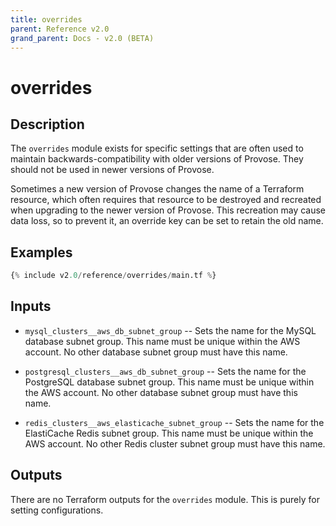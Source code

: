 ```yaml
---
title: overrides
parent: Reference v2.0
grand_parent: Docs - v2.0 (BETA)
---
```


# overrides

## Description

The `overrides` module exists for specific settings that are often used to maintain backwards-compatibility with older versions of Provose. They should not be used in newer versions of Provose.

Sometimes a new version of Provose changes the name of a Terraform resource, which often requires that resource to be destroyed and recreated when upgrading to the newer version of Provose. This recreation may cause data loss, so to prevent it, an override key can be set to retain the old name.

## Examples

```terraform
{% include v2.0/reference/overrides/main.tf %}
```

## Inputs

- `mysql_clusters__aws_db_subnet_group` -- Sets the name for the MySQL database subnet group. This name must be unique within the AWS account. No other database subnet group must have this name.

* `postgresql_clusters__aws_db_subnet_group` -- Sets the name for the PostgreSQL database subnet group. This name must be unique within the AWS account. No other database subnet group must have this name.

* `redis_clusters__aws_elasticache_subnet_group` -- Sets the name for the ElastiCache Redis subnet group. This name must be unique within the AWS account. No other Redis cluster subnet group must have this name.

## Outputs

There are no Terraform outputs for the `overrides` module. This is purely for setting configurations.
